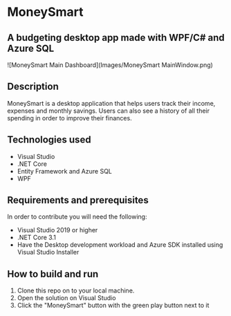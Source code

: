 # MoneySmart

## A budgeting desktop app made with WPF/C# and Azure SQL
![MoneySmart Main Dashboard](Images/MoneySmart MainWindow.png)

## Description
MoneySmart is a desktop application that helps users track their income, expenses and monthly savings. Users can also see a history of all their spending in order
to improve their finances.

## Technologies used
* Visual Studio
* .NET Core
* Entity Framework and Azure SQL
* WPF

## Requirements and prerequisites
In order to contribute you will need the following:
- Visual Studio 2019 or higher
- .NET Core 3.1
- Have the Desktop development workload and Azure SDK installed using Visual Studio Installer

## How to build and run
1. Clone this repo on to your local machine.
1. Open the solution on Visual Studio
1. Click the "MoneySmart" button with the green play button next to it
